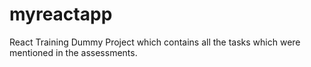 # myreactapp
React Training Dummy Project which contains all the tasks which were mentioned in the assessments.

